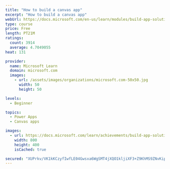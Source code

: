 ```yaml
---
title: "How to build a canvas app"
excerpt: "How to build a canvas app"
webUrl: https://docs.microsoft.com/en-us/learn/modules/build-app-solution/
type: course
price: Free
length: PT21M
ratings:
  count: 3914
  average: 4.7049055
heat: 131

provider:
  name: Microsoft Learn
  domain: microsoft.com
  images:
    - url: /assets/images/organizations/microsoft.com-50x50.jpg
      width: 50
      height: 50

levels:
  - Beginner

topics:
  - Power Apps
  - Canvas apps

images:
  - url: https://docs.microsoft.com/learn/achievements/build-app-solution-social.png
    width: 800
    height: 400
    isCached: true

secured: "XUPrkv/VK1kKCzyfIwfLE04Gwsxa6WgSMT4jXQO1kljiXF3+Z9KhMS9ZNvKip0G5nYhN7sPWBouz73tKrtTNl+s44QhuFe8jlH0wUFBcnktRCepeTzMq6q1p4lrEm3IXETRqhnpZkvsp4BQlf3iV8aEDUbxI0APKGCrilDv7SbLwZVqKVu/uSNvMssuTgjmTxRrG5FBxER4jtzUH+AEdas0FofjEKB/pIOrFmc1ZW2Apo9p8W3Bp9yexDZGWEUjyPj6m+69saGmMn9JpG3GsvY6XQ2sPnDVdmPQqUOq5v8Dck4/SQlcEFh7VYC5UKb3ICxO2JdUDGMKKb7jm3M7DKd43H2CPwTCp/zUN5XsZvoKi+7yd02iBKOi5SYRRztvoVWjdEfaa0QLkVdDL2DT1zA==;frVuGuJn598klx3vucxNZA=="
---
```


